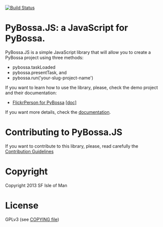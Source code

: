 [![Build Status](https://travis-ci.org/PyBossa/pybossa.js.svg)](https://travis-ci.org/PyBossa/pybossa.js)

# PyBossa.JS: a JavaScript for PyBossa.

PyBossa.JS is a simple JavaScript library that will allow you to create
a PyBossa project using three methods:

* pybossa.taskLoaded
* pybossa.presentTask, and
* pybossa.run('your-slug-project-name')

If you want to learn how to use the library, please, check the demo project and their documentation:

* [FlickrPerson for PyBossa](https://github.com/PyBossa/app-flickrperson) [[doc]](http://docs.pybossa.com/en/latest/user/create-application-tutorial.html)

If you want more details, check the [documentation](http://pybossajs.rtfd.org).

# Contributing to PyBossa.JS

If you want to contribute to this library, please, read carefully the
[Contribution Guidelines](CONTRIBUTING.md)

# Copyright

Copyright 2013 SF Isle of Man

# License

GPLv3 (see [COPYING file](COPYING))
